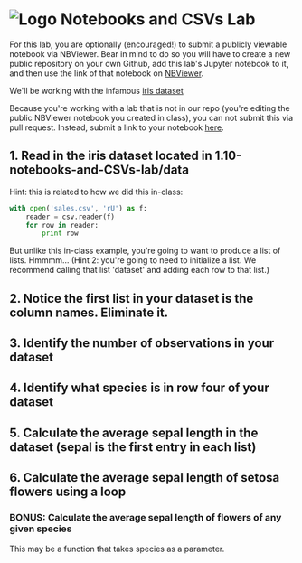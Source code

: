 # ![Logo](https://ga-dash.s3.amazonaws.com/production/assets/logo-9f88ae6c9c3871690e33280fcf557f33.png) Notebooks and CSVs Lab

For this lab, you are optionally (encouraged!) to submit a publicly viewable notebook via NBViewer. Bear in mind to do so you will have to create a new public repository on your own Github, add this lab's Jupyter notebook to it, and then use the link of that notebook on [NBViewer](nbviewer.jupyter.org).

We'll be working with the infamous [iris dataset](https://en.wikipedia.org/wiki/Iris_flower_data_set)

Because you're working with a lab that is not in our repo (you're editing the public NBViewer notebook you created in class), you can not submit this via pull request. Instead, submit a link to your notebook [here](https://docs.google.com/a/generalassemb.ly/forms/d/e/1FAIpQLSeaGfpKtEbqaol4E0-C_m171HyCLkVzBS4oVrBD5fGUyCQKDA/viewform?c=0&w=1).

## 1. Read in the iris dataset located in 1.10-notebooks-and-CSVs-lab/data 

Hint: this is related to how we did this in-class:

```python
with open('sales.csv', 'rU') as f:
    reader = csv.reader(f)
    for row in reader:
        print row
```

But unlike this in-class example, you're going to want to produce a list of lists. Hmmmm...
(Hint 2: you're going to need to initialize a list. We recommend calling that list 'dataset' and adding each row to that list.) 

## 2. Notice the first list in your dataset is the column names. Eliminate it.


## 3. Identify the number of observations in your dataset


## 4. Identify what species is in row four of your dataset


## 5. Calculate the average sepal length in the dataset (sepal is the first entry in each list)


## 6. Calculate the average sepal length of setosa flowers using a loop


### BONUS: Calculate the average sepal length of flowers of any given species
This may be a function that takes species as a parameter.


